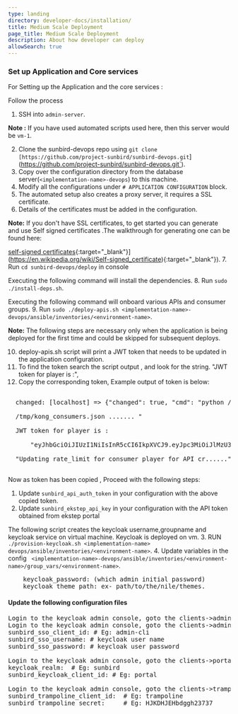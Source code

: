 ```yaml
---
type: landing
directory: developer-docs/installation/
title: Medium Scale Deployment
page_title: Medium Scale Deployment
description: About how developer can deploy
allowSearch: true
---
```

### Set up Application and Core services

For Setting up the Application and the core services :

 Follow the process 

1. SSH into `admin-server`. 

**Note :** If you have used automated scripts used here, then this server would be `vm-1`.

2. Clone the sunbird-devops repo using `git clone [https://github.com/project-sunbird/sunbird-devops.git`](https://github.com/project-sunbird/sunbird-devops.git`).
3. Copy over the configuration directory from the database server(`<implementation-name>-devops`) to this machine.
4. Modify all the configurations under `# APPLICATION CONFIGURATION` block.
5. The automated setup also creates a proxy server, it requires a SSL certificate. 
6. Details of the certificates must be added in the configuration. 

**Note:** If you don't have SSL certificates, to get started you can generate and use Self signed certificates .The walkthrough for generating one can be found here:

 [self-signed certificates]([https://en.wikipedia.org/wiki/Self-signed_certificate){:target="_blank"}](https://en.wikipedia.org/wiki/Self-signed_certificate){:target=\"_blank\"}).
7. Run `cd sunbird-devops/deploy` in console 

Executing the following command will install the dependencies.
8. Run `sudo ./install-deps.sh`. 

Executing the following command will onboard various APIs and consumer groups.
9. Run `sudo ./deploy-apis.sh <implementation-name>-devops/ansible/inventories/<environment-name>`. 

**Note:** The following steps are necessary only when the application is being deployed for the first time and could be skipped for subsequent deploys.

10. deploy-apis.sh script will print a JWT token that needs to be updated in the application configuration. 
11. To find the token search the script output , and look for the string. "JWT token for player is :", 
12. Copy the corresponding token,
Example output of token is below:
<pre>

  changed: [localhost] => {"changed": true, "cmd": "python /tmp/kong-api-scripts/kong_consumers.py

  /tmp/kong_consumers.json ....... "

  JWT token for player is :

      "eyJhbGciOiJIUzI1NiIsInR5cCI6IkpXVCJ9.eyJpc3MiOiJlMzU3YWZlOTRmMjA0YjQxODZjNzNmYzQyMTZmZDExZSJ9.L1nIxwur1a6xVmoJZT7Yc0Ywzlo4v-pBVmrdWhJaZro", 

  "Updating rate_limit for consumer player for API cr......"]}
 </pre>

Now as token has been copied , Proceed with the following steps:
1.  Update `sunbird_api_auth_token` in your configuration with the above copied token.
2. Update `sunbird_ekstep_api_key` in your configuration with the API token obtained from ekstep portal

The following script creates the keycloak username,groupname and keycloak service on virtual machine. Keycloak is deployed on vm. 
3. RUN `./provision-keycloak.sh <implementation-name> devops/ansible/inventories/<environment-name>`.
4. Update variables in the config  ` <implementation-name>-devops/ansible/inventories/<environment-name>/group_vars/<environment-name>`.

<pre>
    keycloak_password: (which admin initial password)
    keycloak_theme_path: ex- path/to/the/nile/themes. 
</pre>

#### Update the following configuration files 

<pre>
Login to the keycloak admin console, goto the clients->admin-cli->Installation->Select json format
Login to the keycloak admin console, goto the clients->admin-cli->Installation->Select json format
sunbird_sso_client_id: # Eg: admin-cli
sunbird_sso_username: # keycloak user name
sunbird_sso_password: # keycloak user password

Login to the keycloak admin console, goto the clients->portal->Installation->Select json format
keycloak_realm:  # Eg: sunbird
sunbird_keycloak_client_id: # Eg: portal

Login to the keycloak admin console, goto the clients->trampoline->Installation->Select json format
sunbird_trampoline_client_id:  # Eg: trampoline
sunbird_trampoline_secret:     # Eg: HJKDHJEHbdggh23737
</pre>
